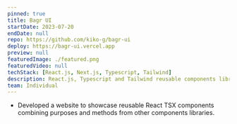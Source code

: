 ```yaml
---
pinned: true
title: Bagr UI
startDate: 2023-07-20
endDate: null
repo: https://github.com/kiko-g/bagr-ui
deploy: https://bagr-ui.vercel.app
preview: null
featuredImage: ./featured.png
featuredVideo: null
techStack: [React.js, Next.js, Typescript, Tailwind]
description: React.js, Typescript and Tailwind reusable components library.
team: Individual
---
```


- Developed a website to showcase reusable React TSX components combining purposes and methods from other components libraries.
